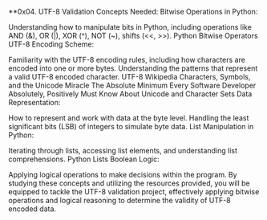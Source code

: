 **0x04. UTF-8 Validation
Concepts Needed:
Bitwise Operations in Python:

Understanding how to manipulate bits in Python, including operations like AND (&), OR (|), XOR (^), NOT (~), shifts (<<, >>).
Python Bitwise Operators
UTF-8 Encoding Scheme:

Familiarity with the UTF-8 encoding rules, including how characters are encoded into one or more bytes.
Understanding the patterns that represent a valid UTF-8 encoded character.
UTF-8 Wikipedia
Characters, Symbols, and the Unicode Miracle
The Absolute Minimum Every Software Developer Absolutely, Positively Must Know About Unicode and Character Sets
Data Representation:

How to represent and work with data at the byte level.
Handling the least significant bits (LSB) of integers to simulate byte data.
List Manipulation in Python:

Iterating through lists, accessing list elements, and understanding list comprehensions.
Python Lists
Boolean Logic:

Applying logical operations to make decisions within the program.
By studying these concepts and utilizing the resources provided, you will be equipped to tackle the UTF-8 validation project, effectively applying bitwise operations and logical reasoning to determine the validity of UTF-8 encoded data.

